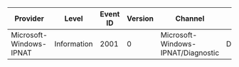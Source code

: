 Provider                 |  Level        |  Event ID  |  Version  |  Channel                             |  Task        |  Opcode      |  Keyword     |  Message
-------------------------|---------------|------------|-----------|--------------------------------------|--------------|--------------|--------------|----------------
Microsoft-Windows-IPNAT  |  Information  |  2001      |  0        |  Microsoft-Windows-IPNAT/Diagnostic  |  DebugTrace  |  DebugTrace  |  DebugTrace  |  {_DebugString}